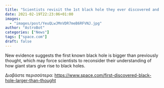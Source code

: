 ```yaml
---
title: "Scientists revisit the 1st black hole they ever discovered and realize it's bigger than they thought"
date: 2021-02-19T22:23:06+01:00
images:
  - "images/post/YeuQLwJMnVDR7meB6RFVNJ.jpg"
author: "AstroBot"
categories: ["News"]
tags: ["space.com"]
draft: false
---
```


New evidence suggests the first known black hole is bigger than previously thought, which may force scientists to reconsider their understanding of how giant stars give rise to black holes. 

Διαβάστε περισσότερα: https://www.space.com/first-discovered-black-hole-larger-than-thought

